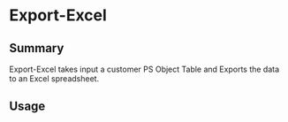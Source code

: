 # Export-Excel
## Summary
Export-Excel takes input a customer PS Object Table and Exports the data to an Excel spreadsheet.

## Usage

## 